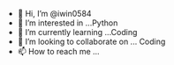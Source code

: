 - 👋 Hi, I’m @iwin0584
- 👀 I’m interested in ...Python
- 🌱 I’m currently learning ...Coding 
- 💞️ I’m looking to collaborate on ... Coding 
- 📫 How to reach me ...

<!---
iwin0584/iwin0584 is a ✨ special ✨ repository because its `README.md` (this file) appears on your GitHub profile.
You can click the Preview link to take a look at your changes.
--->
